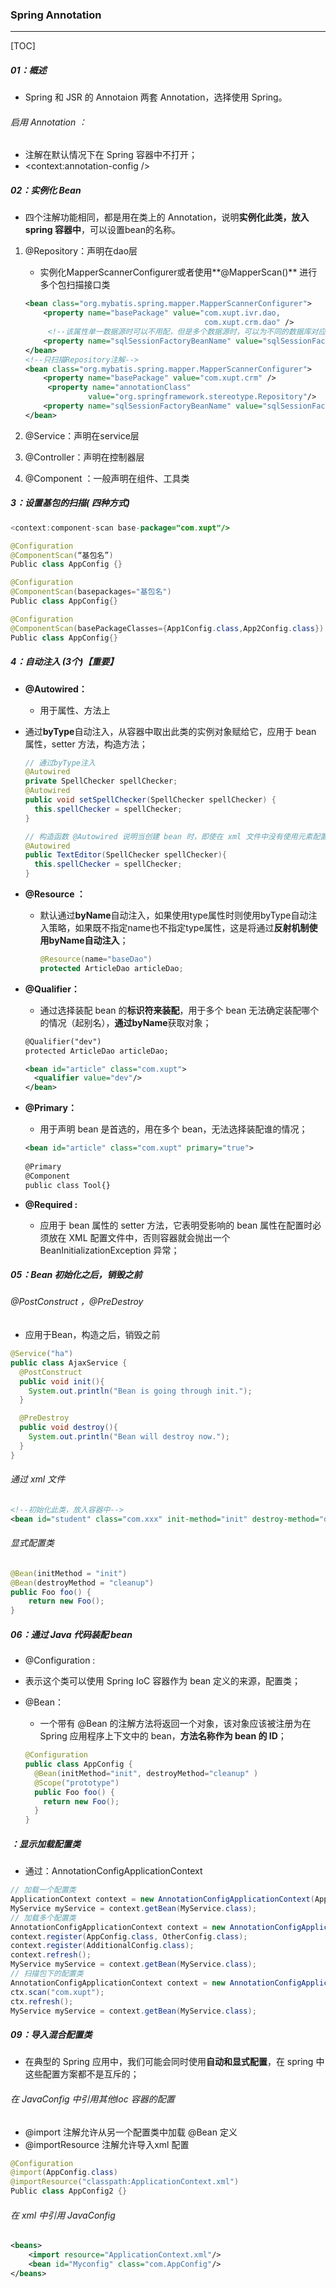 ### Spring Annotation

------

[TOC]

##### 01：概述

- Spring 和 JSR 的 Annotaion 两套 Annotation，选择使用 Spring。

###### 启用 Annotation ：

- 注解在默认情况下在 Spring 容器中不打开；
- <context:annotation-config />

##### 02：实例化 Bean

- 四个注解功能相同，都是用在类上的 Annotation，说明**实例化此类，放入 spring 容器中**，可以设置bean的名称。


1. @Repository：声明在dao层

   - 实例化MapperScannerConfigurer或者使用**@MapperScan()** 进行多个包扫描接口类

   ```xml
   <bean class="org.mybatis.spring.mapper.MapperScannerConfigurer">    
       <property name="basePackage" value="com.xupt.ivr.dao,
                                           com.xupt.crm.dao" />
     	<!--该属性单一数据源时可以不用配，但是多个数据源时，可以为不同的数据库对应不同的mapper接口-->
       <property name="sqlSessionFactoryBeanName" value="sqlSessionFactory"/>
   </bean>
   <!--只扫描Repository注解-->
   <bean class="org.mybatis.spring.mapper.MapperScannerConfigurer">    
       <property name="basePackage" value="com.xupt.crm" />
     	<property name="annotationClass"
                 value="org.springframework.stereotype.Repository"/>
       <property name="sqlSessionFactoryBeanName" value="sqlSessionFactory"/>
   </bean>
   ```

2. @Service：声明在service层

3. @Controller：声明在控制器层

4. @Component ：一般声明在组件、工具类

##### 3：设置基包的扫描( 四种方式)

```java
<context:component-scan base-package="com.xupt"/>

@Configuration
@ComponentScan(“基包名”)
Public class AppConfig {}

@Configuration
@ComponentScan(basepackages="基包名")
Public class AppConfig{}		

@Configuration
@ComponentScan(basePackageClasses={App1Config.class,App2Config.class})
Public class AppConfig{}
```

##### 4：自动注入 (3个)【重要】

- **@Autowired：**

  - 用于属性、方法上
- 通过**byType**自动注入，从容器中取出此类的实例对象赋给它，应用于 bean 属性，setter 方法，构造方法；
  
  ```java
  // 通过byType注入
  @Autowired
  private SpellChecker spellChecker;
  @Autowired
  public void setSpellChecker(SpellChecker spellChecker) {
    this.spellChecker = spellChecker;
  }
  
  // 构造函数 @Autowired 说明当创建 bean 时，即使在 xml 文件中没有使用元素配置 bean ，构造函数也会被自动注入
  @Autowired
  public TextEditor(SpellChecker spellChecker){
    this.spellChecker = spellChecker;
  }
  ```

- **@Resource ：**
  
  - 默认通过**byName**自动注入，如果使用type属性时则使用byType自动注入策略，如果既不指定name也不指定type属性，这是将通过**反射机制使用byName自动注入**；
  
    ```java
    @Resource(name="baseDao")
    protected ArticleDao articleDao;
    ```
  
- **@Qualifier：**

  - 通过选择装配 bean 的**标识符来装配**，用于多个 bean 无法确定装配哪个的情况（起别名），**通过byName**获取对象；

  ```xml
  @Qualifier("dev")
  protected ArticleDao articleDao;
  
  <bean id="article" class="com.xupt">
  	<qualifier value="dev"/>
  </bean>
  ```

- **@Primary：**

  - 用于声明 bean 是首选的，用在多个 bean，无法选择装配谁的情况；

  ```xml
  <bean id="article" class="com.xupt" primary="true">
    
  @Primary
  @Component
  public class Tool{}
  ```

- **@Required :**
  
  - 应用于 bean 属性的 setter 方法，它表明受影响的 bean 属性在配置时必须放在 XML 配置文件中，否则容器就会抛出一个 BeanInitializationException 异常；

##### 05：Bean 初始化之后，销毁之前

###### 	@PostConstruct ，@PreDestroy

- 应用于Bean，构造之后，销毁之前


```java
@Service("ha")
public class AjaxService {	
  @PostConstruct
  public void init(){
    System.out.println("Bean is going through init.");
  }

  @PreDestroy
  public void destroy(){
    System.out.println("Bean will destroy now.");
  }
}
```

###### 	通过 xml 文件

```xml
<!--初始化此类，放入容器中-->
<bean id="student" class="com.xxx" init-method="init" destroy-method="destroy" />
```

###### 	显式配置类

```java
@Bean(initMethod = "init")
@Bean(destroyMethod = "cleanup")
public Foo foo() {
	return new Foo();
}
```

##### 06：通过 Java 代码装配 bean

-  @Configuration :

  - 表示这个类可以使用 Spring IoC 容器作为 bean 定义的来源，配置类；

- @Bean：

  - 一个带有 @Bean 的注解方法将返回一个对象，该对象应该被注册为在 Spring 应用程序上下文中的 bean，**方法名称作为 bean 的 ID**；

  ```java
  @Configuration
  public class AppConfig {
    @Bean(initMethod="init", destroyMethod="cleanup" )
    @Scope("prototype")
    public Foo foo() {
      return new Foo();
    }
  }
  ```

##### ：显示加载配置类

- 通过：AnnotationConfigApplicationContext

```java
// 加载一个配置类
ApplicationContext context = new AnnotationConfigApplicationContext(AppConfig.class);
MyService myService = context.getBean(MyService.class);
// 加载多个配置类
AnnotationConfigApplicationContext context = new AnnotationConfigApplicationContext();
context.register(AppConfig.class, OtherConfig.class);
context.register(AdditionalConfig.class);
context.refresh();
MyService myService = context.getBean(MyService.class);
// 扫描包下的配置类
AnnotationConfigApplicationContext context = new AnnotationConfigApplicationContext();
ctx.scan("com.xupt");
ctx.refresh();
MyService myService = context.getBean(MyService.class);
```

##### 09：导入混合配置类

- 在典型的 Spring 应用中，我们可能会同时使用**自动和显式配置**，在 spring 中这些配置方案都不是互斥的；


###### 在 JavaConfig 中引用其他Ioc 容器的配置

- @import 注解允许从另一个配置类中加载 @Bean 定义
- @importResource 注解允许导入xml 配置

```java
@Configuration
@import(AppConfig.class)
@importResource("classpath:ApplicationContext.xml")
Public class AppConfig2 {}
```

###### 在 xml 中引用 JavaConfig

```xml
<beans>
	<import resource="ApplicationContext.xml"/>
	<bean id="Myconfig" class="com.AppConfig"/>
</beans>
```







